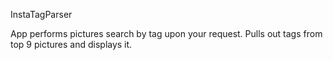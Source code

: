 InstaTagParser

App performs pictures search by tag upon your request.
Pulls out tags from top 9 pictures and displays it.